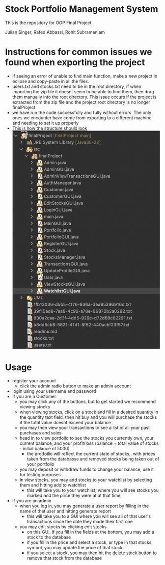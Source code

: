 # Stock Portfolio Management System

This is the repository for OOP Final Project

Julian Singer, Rafed Abbassi, Rohit Subramaniam

# Instructions for common issues we found when exporting the project
* if seeing an error of unable to find main function, make a new project in eclipse and copy-paste in all the files.
* users.txt and stocks.txt need to be in the root directory, if when importing the zip file it doesnt seem to be able to find them, then drag them manually into the root directory. This issue occurs if the project is extracted from the zip file and the project root directory is no longer finalProject
* we have run the code successfully and fully without errors. The only ones we encounter have come from exporting to a different machine and needing to set it up properly
* [This is how the structure should look](structureExample.png)
![plot](structureExample.png)

# Usage
* register your account
    * click the admin radio button to make an admin account
* login using your username and password
* if you are a Customer
    * you may click any of the buttons, but to get started we recommend viewing stocks
    * when viewing stocks, click on a stock and fill in a desired quantity in the quantity text field, then hit buy and you will purchase the stocks if the total value doesnt exceed your balance
    * you may then view your transactions to see a list of all your past purchases and sales
    * head in to view portfolio to see the stocks you currently own, your current balance, and your profit/loss (balance + total value of stocks - initial balance of 5000)
        * the protfoilio will reflect the current state of stocks,. with prices taken from the databasse and removed stocks being taken out of your portfolio
    * you may deposit or withdraw funds to change your balance, use it for testing purposes
    * in view stocks, you may add stocks to your watchlist by selecting them and hitting add to watchlist
        * this will take you to your watchlist, where you will see stocks you marked and the price they were at at that time
* if you are an admin
    * when you log in, you may generate a user report by filling in the name of that user and hitting generate report
        * this will take you to a GUI where you will see all of that user's transactions since the date they made their first one
    * you may edit stocks by clicking edit stocks
        * on this GUI, if you fill in the fields at the bottom, you may add a stock to the database
        * if you fill in the price and select a stock, or type in that stocks symbol, you may update the price of that stock
        * if you select a stock, you may then hit the delete stock button to remove that stock from the database
